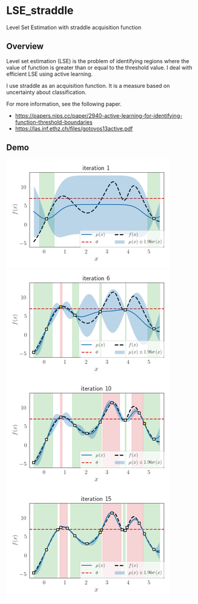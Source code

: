 # LSE_straddle
Level Set Estimation with straddle acquisition function

## Overview
Level set estimation (LSE) is the problem of identifying regions where the value of function is greater than or equal to the threshold value.
I deal with efficient LSE using active learning.

I use straddle as an acquisition function.
It is a measure based on uncertainty about classification.

For more information, see the following paper.
- https://papers.nips.cc/paper/2940-active-learning-for-identifying-function-threshold-boundaries
- https://las.inf.ethz.ch/files/gotovos13active.pdf

## Demo
![iteration1](https://github.com/SK-tklab/LSE_straddle/blob/main/image/LSE_1.png)
![iteration6](https://github.com/SK-tklab/LSE_straddle/blob/main/image/LSE_6.png)
![iteration10](https://github.com/SK-tklab/LSE_straddle/blob/main/image/LSE_10.png)
![iteration15](https://github.com/SK-tklab/LSE_straddle/blob/main/image/LSE_15.png)
